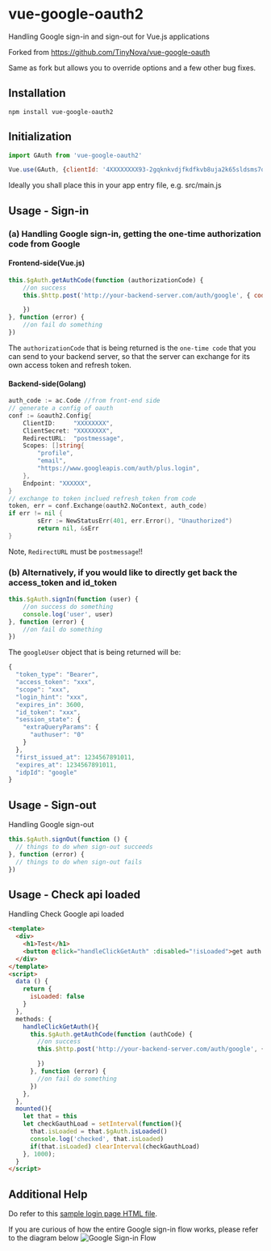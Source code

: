 # vue-google-oauth2
Handling Google sign-in and sign-out for Vue.js applications

Forked from https://github.com/TinyNova/vue-google-oauth

Same as fork but allows you to override options and a few other bug fixes.

## Installation
```
npm install vue-google-oauth2
```

## Initialization
```javascript
import GAuth from 'vue-google-oauth2'

Vue.use(GAuth, {clientId: '4XXXXXXXX93-2gqknkvdjfkdfkvb8uja2k65sldsms7qo9.apps.googleusercontent.com', scope: 'profile email https://www.googleapis.com/auth/plus.login'})

```
Ideally you shall place this in your app entry file, e.g. src/main.js

## Usage - Sign-in
### (a) Handling Google sign-in, getting the one-time authorization code from Google

#### Frontend-side(Vue.js)
```javascript
this.$gAuth.getAuthCode(function (authorizationCode) {
	//on success
	this.$http.post('http://your-backend-server.com/auth/google', { code: authorizationCode, redirect_uri: 'postmessage' }).then(function (response) {

	})
}, function (error) {
	//on fail do something
})
```
The `authorizationCode` that is being returned is the `one-time code` that you can send to your backend server, so that the server can exchange for its own access token and refresh token.

#### Backend-side(Golang)
```go
auth_code := ac.Code //from front-end side
// generate a config of oauth
conf := &oauth2.Config{
	ClientID:     "XXXXXXXX",
	ClientSecret: "XXXXXXXX",
	RedirectURL:  "postmessage",
	Scopes: []string{
		"profile",
		"email",
		"https://www.googleapis.com/auth/plus.login",
	},
	Endpoint: "XXXXXX",
}
// exchange to token inclued refresh_token from code
token, err = conf.Exchange(oauth2.NoContext, auth_code)
if err != nil {
		sErr := NewStatusErr(401, err.Error(), "Unauthorized")
		return nil, &sErr
}
```
Note, ```RedirectURL``` must be ```postmessage```!!



### (b) Alternatively, if you would like to directly get back the access_token and id_token
```javascript
this.$gAuth.signIn(function (user) {
	//on success do something
	console.log('user', user)
}, function (error) {
	//on fail do something
})
```

The `googleUser` object that is being returned will be:
```javascript
{
  "token_type": "Bearer",
  "access_token": "xxx",
  "scope": "xxx",
  "login_hint": "xxx",
  "expires_in": 3600,
  "id_token": "xxx",
  "session_state": {
    "extraQueryParams": {
      "authuser": "0"
    }
  },
  "first_issued_at": 1234567891011,
  "expires_at": 1234567891011,
  "idpId": "google"
}
```

## Usage - Sign-out
Handling Google sign-out
```javascript
this.$gAuth.signOut(function () {
  // things to do when sign-out succeeds
}, function (error) {
  // things to do when sign-out fails
})
```

## Usage - Check api loaded
Handling Check Google api loaded
```html
<template>
  <div>
    <h1>Test</h1>
    <button @click="handleClickGetAuth" :disabled="!isLoaded">get auth code</button>
  </div>
</template>
<script>
  data () {
    return {
	  isLoaded: false
    }
  },
  methods: {
    handleClickGetAuth(){
      this.$gAuth.getAuthCode(function (authCode) {
        //on success
        this.$http.post('http://your-backend-server.com/auth/google', { code: authCode, redirect_uri: 'postmessage' }).then(function (response) {

        })
      }, function (error) {
        //on fail do something
      })
    },
  },
  mounted(){
    let that = this
    let checkGauthLoad = setInterval(function(){
      that.isLoaded = that.$gAuth.isLoaded()
      console.log('checked', that.isLoaded)
      if(that.isLoaded) clearInterval(checkGauthLoad)
    }, 1000);
  }
</script>
```

## Additional Help
Do refer to this [sample login page HTML file](https://github.com/guruahn/vue-google-oauth2/blob/master/sample.html).

If you are curious of how the entire Google sign-in flow works, please refer to the diagram below
![Google Sign-in Flow](http://i.imgur.com/BQPXKyT.png)
